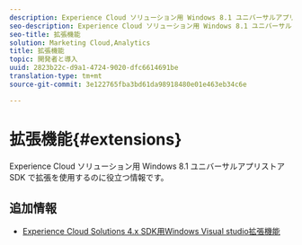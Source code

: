 ```yaml
---
description: Experience Cloud ソリューション用 Windows 8.1 ユニバーサルアプリストア SDK で拡張を使用するのに役立つ情報です。
seo-description: Experience Cloud ソリューション用 Windows 8.1 ユニバーサルアプリストア SDK で拡張を使用するのに役立つ情報です。
seo-title: 拡張機能
solution: Marketing Cloud,Analytics
title: 拡張機能
topic: 開発者と導入
uuid: 2823b22c-d9a1-4724-9020-dfc6614691be
translation-type: tm+mt
source-git-commit: 3e122765fba3bd61da98918480e01e463eb34c6e

---
```



# 拡張機能{#extensions}

Experience Cloud ソリューション用 Windows 8.1 ユニバーサルアプリストア SDK で拡張を使用するのに役立つ情報です。

## 追加情報

+ [Experience Cloud Solutions 4.x SDK用Windows Visual studio拡張機能](/help/windows-appstore/extensions/win-vse-4x.md)
